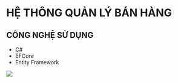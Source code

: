 # HỆ THÔNG QUẢN LÝ BÁN HÀNG
## CÔNG NGHỆ SỬ DỤNG
  - C#
  - EFCore
  - Entity Framework
<img src="https://imgur.com/undefined">
